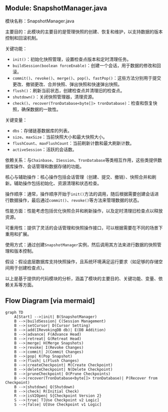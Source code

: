 ## Module: SnapshotManager.java
模块名称：SnapshotManager.java

主要目的：此模块的主要目的是管理快照的创建、恢复和维护，以支持数据的版本控制和回滚机制。

关键功能：
- `init()`：初始化快照管理，设置检查点版本和定时清理任务。
- `buildSession(boolean forceEnable)`：创建一个会话，用于数据的修改和回滚。
- `commit()`、`revoke()`、`merge()`、`pop()`、`fastPop()`：这些方法分别用于提交更改、撤销更改、合并快照、弹出快照和快速弹出快照。
- `flush()`：刷新当前状态，创建检查点并清理旧的检查点。
- `shutdown()`：关闭快照管理器，清理资源。
- `check()`、`recover(TronDatabase<byte[]> tronDatabase)`：检查和恢复快照，确保数据的一致性。

关键变量：
- `dbs`：存储链基数据库的列表。
- `size`、`maxSize`：当前快照大小和最大快照大小。
- `flushCount`、`maxFlushCount`：当前刷新计数和最大刷新计数。
- `activeSession`：活跃的会话数。

依赖关系：与`Chainbase`、`ISession`、`TronDatabase`等类相互作用，这些类提供数据库操作、会话管理和数据存储的功能。

核心与辅助操作：核心操作包括会话管理（创建、提交、撤销）、快照合并和刷新。辅助操作包括初始化、资源清理和状态检查。

操作顺序：通常，操作顺序开始于`init()`方法的调用，随后根据需要创建会话进行数据操作，最后通过`commit()`、`revoke()`等方法来管理数据的状态。

性能方面：性能考虑包括优化快照合并和刷新操作，以及定时清理旧检查点以释放资源。

可重用性：提供了灵活的会话管理和快照操作接口，可以根据需要在不同的场景下重用和扩展。

使用方式：通过创建`SnapshotManager`实例，然后调用其方法来进行数据的快照管理和版本控制。

假设：假设底层数据库支持快照操作，且系统环境满足运行要求（如足够的存储空间用于创建检查点）。

以上是基于提供的代码模块的分析，涵盖了模块的主要目的、关键功能、变量、依赖关系等方面。
## Flow Diagram [via mermaid]
```mermaid
graph TD
    A[Start] -->|init| B(SnapshotManager)
    B -->|buildSession| C(Session Management)
    B -->|setCursor| D(Cursor Setting)
    B -->|add(IRevokingDB db)| E(DB Addition)
    B -->|advance| F(Advance Head)
    B -->|retreat| G(Retreat Head)
    B -->|merge| H(Merge Snapshots)
    B -->|revoke| I(Revoke Changes)
    B -->|commit| J(Commit Changes)
    B -->|pop| K(Pop Snapshot)
    B -->|flush| L(Flush Changes)
    B -->|createCheckpoint| M(Create Checkpoint)
    B -->|deleteCheckpoint| N(Delete Checkpoint)
    B -->|pruneCheckpoint| O(Prune Checkpoints)
    B -->|recover(TronDatabase<byte[]> tronDatabase)| P(Recover from Checkpoint)
    B -->|shutdown| Q(Shutdown)
    B -->|check| R(Initial Check)
    R -->|isV2Open| S{Checkpoint Version 2}
    S -->|true| T[Use Checkpoint v2 Logic]
    S -->|false| U[Use Checkpoint v1 Logic]
```
